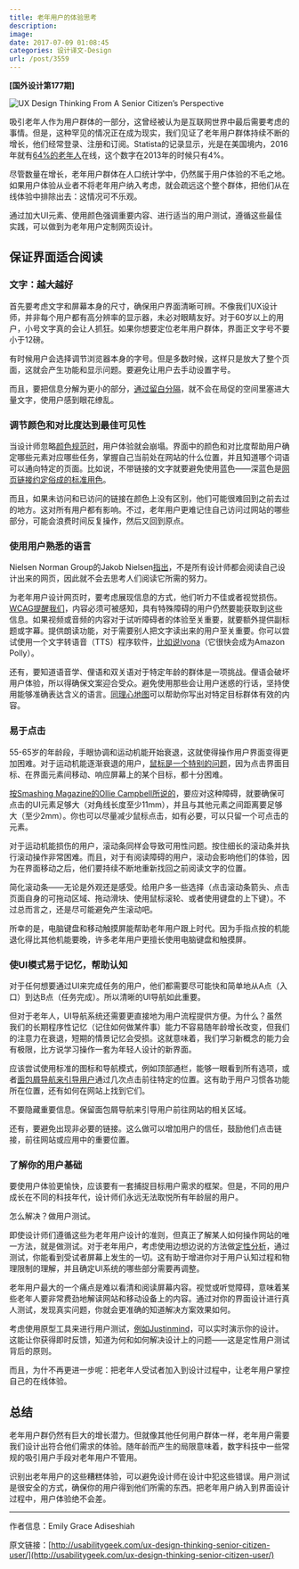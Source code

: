 ```yaml
---
title: 老年用户的体验思考
description: 
image: 
date: 2017-07-09 01:08:45
categories: 设计译文-Design
url: /post/3559
---
```


**[国外设计第177期]**

![UX Design Thinking From A Senior Citizen’s Perspective](https://cdn.victor42.work/posts/2017-07/07-08/ux-design-senior-user.jpg)

吸引老年人作为用户群体的一部分，这曾经被认为是互联网世界中最后需要考虑的事情。但是，这种罕见的情况正在成为现实，我们见证了老年用户群体持续不断的增长，他们经常登录、注册和订阅。Statista的记录显示，光是在美国境内，2016年就有[64%的老年人](https://www.statista.com/statistics/266587/percentage-of-internet-users-by-age-groups-in-the-us/)在线，这个数字在2013年的时候只有4%。

尽管数量在增长，老年用户群体在人口统计学中，仍然属于用户体验的不毛之地。如果用户体验从业者不将老年用户纳入考虑，就会疏远这个整个群体，把他们从在线体验中排除出去：这情况可不乐观。

通过加大UI元素、使用颜色强调重要内容、进行适当的用户测试，遵循这些最佳实践，可以做到为老年用户定制网页设计。

## 保证界面适合阅读

### 文字：越大越好

首先要考虑文字和屏幕本身的尺寸，确保用户界面清晰可辨。不像我们UX设计师，并非每个用户都有高分辨率的显示器，未必对眼睛友好。对于60岁以上的用户，小号文字真的会让人抓狂。如果你想要定位老年用户群体，界面正文字号不要小于12磅。

有时候用户会选择调节浏览器本身的字号。但是多数时候，这样只是放大了整个页面，这就会产生功能和显示问题。要避免让用户去手动设置字号。

而且，要把信息分解为更小的部分，[通过留白分隔](https://www.justinmind.com/blog/minimalism-in-interactive-design-dreaming-of-a-white-space-xmas/?utm_source=UsabilityGeekSeniorWebUsersWhitespacepost&utm_medium=UgWebUsersWhitespace)，就不会在局促的空间里塞进大量文字，使用户感到眼花缭乱。

### 调节颜色和对比度达到最佳可见性

当设计师忽略[颜色规范时](http://usabilitygeek.com/traffic-lights-ux-smart-color/)，用户体验就会崩塌。界面中的颜色和对比度帮助用户确定哪些元素对应哪些任务，掌握自己当前处在网站的什么位置，并且知道哪个词语可以通向特定的页面。比如说，不带链接的文字就要避免使用蓝色——深蓝色是[网页链接约定俗成的标准用色](http://usabilitygeek.com/hyperlink-usability-guidelines-usable-links)。

而且，如果未访问和已访问的链接在颜色上没有区别，他们可能很难回到之前去过的地方。这对所有用户都有影响。不过，老年用户更难记住自己访问过网站的哪些部分，可能会浪费时间反复操作，然后又回到原点。

### 使用用户熟悉的语言

Nielsen Norman Group的Jakob Nielsen[指出](https://www.nngroup.com/articles/usability-for-senior-citizens/)，不是所有设计师都会阅读自己设计出来的网页，因此就不会去思考人们阅读它所需的努力。

为老年用户设计网页时，要考虑展现信息的方式，他们听力不佳或者视觉损伤。[WCAG提醒我们](https://www.w3.org/)，内容必须可被感知，具有特殊障碍的用户仍然要能获取到这些信息。如果视频或音频的内容对于试听障碍者的体验至关重要，就要额外提供副标题或字幕。提供朗读功能，对于需要别人把文字读出来的用户至关重要。你可以尝试使用一个文字转语音（TTS）程序软件，[比如说Ivona](https://www.ivona.com/)（它很快会成为Amazon Polly）。

还有，要知道语音学、俚语和双关语对于特定年龄的群体是一项挑战。俚语会破坏用户体验，所以得确保文案迎合受众。避免使用那些会让用户迷惑的行话，坚持使用能够准确表达含义的语言。[同理心地图](https://www.dorisandbertie.com/goodcopybadcopy/2017/01/20/empathy-mapping-get-inside-head-reader)可以帮助你写出对特定目标群体有效的内容。

### 易于点击

55-65岁的年龄段，手眼协调和运动机能开始衰退，这就使得操作用户界面变得更加困难。对于运动机能逐渐衰退的用户，[鼠标是一个特别的问题](http://webaim.org/articles/motor/motordisabilities)，因为点击界面目标、在界面元素间移动、响应屏幕上的某个目标，都十分困难。

[按Smashing Magazine的Ollie Campbell所说的](https://www.smashingmagazine.com/2015/02/designing-digital-technology-for-the-elderly/)，要应对这种障碍，就要确保可点击的UI元素足够大（对角线长度至少11mm），并且与其他元素之间距离要足够大（至少2mm）。你也可以尽量减少鼠标点击，如有必要，可以只留一个可点击的元素。

对于运动机能损伤的用户，滚动条同样会导致可用性问题。按住细长的滚动条并执行滚动操作非常困难。而且，对于有阅读障碍的用户，滚动会影响他们的体验，因为在界面移动之后，他们要持续不断地重新找回之前阅读文字的位置。

简化滚动条——无论是外观还是感受。给用户多一些选择（点击滚动条箭头、点击页面自身的可拖动区域、拖动滑块、使用鼠标滚轮、或者使用键盘的上下键）。不过总而言之，还是尽可能避免产生滚动吧。

所幸的是，电脑键盘和移动触摸屏能帮助老年用户跟上时代。因为手指点按的机能退化得比其他机能要晚，许多老年用户更擅长使用电脑键盘和触摸屏。

### 使UI模式易于记忆，帮助认知

对于任何想要通过UI来完成任务的用户，他们都需要尽可能快和简单地从A点（入口）到达B点（任务完成）。所以清晰的UI导航如此重要。

但对于老年人，UI导航系统还需要更直接地为用户流程提供方便。为什么？虽然我们的长期程序性记忆（记住如何做某件事）能力不容易随年龄增长改变，但我们的注意力在衰退，短期的情景记忆会受损。这就意味着，我们学习新概念的能力会有极限，比方说学习操作一套为年轻人设计的新界面。

应该尝试使用标准的图标和导航模式，例如顶部通栏，能够一眼看到所有选项，或者[面包屑导航来引导用户](http://usabilitygeek.com/12-effective-guidelines-for-breadcrumb-usability-and-seo/)通过几次点击前往特定的位置。这有助于用户习惯各功能所在位置，还有如何在网站上找到它们。

不要隐藏重要信息。保留面包屑导航来引导用户前往网站的相关区域。

还有，要避免出现非必要的链接。这么做可以增加用户的信任，鼓励他们点击链接，前往网站或应用中的重要位置。

### 了解你的用户基础

要使用户体验更愉快，应该要有一套捕捉目标用户需求的框架。但是，不同的用户成长在不同的科技年代，设计师们永远无法取悦所有年龄层的用户。

怎么解决？做用户测试。

即使设计师们遵循这些为老年用户设计的准则，但真正了解某人如何操作网站的唯一方法，就是做测试。对于老年用户，考虑使用边想边说的方法做[定性分析](http://usabilitygeek.com/benefits-of-merging-quantitative-and-qualitative-data-in-ux-studies/)，通过测试，你能看到受试者屏幕上发生的一切。这有助于增进你对于用户认知过程和物理限制的理解，并且确定UI系统的哪些部分需要再调整。

老年用户最大的一个痛点是难以看清和阅读屏幕内容。视觉或听觉障碍，意味着某些老年人要非常费劲地解读网站和移动设备上的内容。通过对你的界面设计进行真人测试，发现真实问题，你就会更准确的知道解决方案效果如何。

考虑使用原型工具来进行用户测试，[例如Justinmind](https://www.justinmind.com/)，可以实时演示你的设计。这能让你获得即时反馈，知道为何和如何解决设计上的问题——这是定性用户测试背后的原则。

而且，为什不再更进一步呢：把老年人受试者加入到设计过程中，让老年用户掌控自己的在线体验。

## 总结

老年用户群仍然有巨大的增长潜力。但就像其他任何用户群体一样，老年用户需要我们设计出符合他们需求的体验。随年龄而产生的局限意味着，数字科技中一些常规的吸引用户手段对老年用户不管用。

识别出老年用户的这些糟糕体验，可以避免设计师在设计中犯这些错误。用户测试是很安全的方式，确保你的用户得到他们所需的东西。把老年用户纳入到界面设计过程中，用户体验绝不会差。

---

作者信息：Emily Grace Adiseshiah

原文链接：[http://usabilitygeek.com/ux-design-thinking-senior-citizen-user/](http://usabilitygeek.com/ux-design-thinking-senior-citizen-user/)